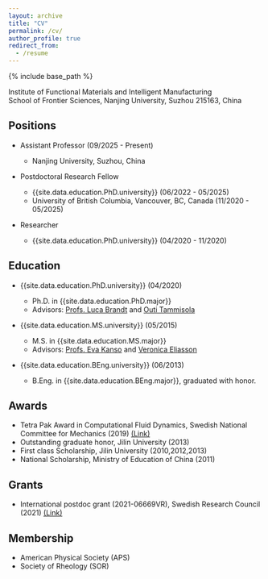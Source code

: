 ```yaml
---
layout: archive
title: "CV"
permalink: /cv/
author_profile: true
redirect_from:
  - /resume
---
```


{% include base_path %}

Institute of Functional Materials and Intelligent Manufacturing <br>
School of Frontier Sciences, Nanjing University, Suzhou 215163, China

## Positions

* Assistant Professor (09/2025 - Present)
  * Nanjing University, Suzhou, China
  
* Postdoctoral Research Fellow
  * {{site.data.education.PhD.university}} (06/2022 - 05/2025)
  * University of British Columbia, Vancouver, BC, Canada (11/2020 - 05/2025)

* Researcher
  * {{site.data.education.PhD.university}} (04/2020 - 11/2020)

## Education

* {{site.data.education.PhD.university}} (04/2020)
  * Ph.D. in {{site.data.education.PhD.major}}
  * Advisors: [Profs. Luca Brandt](https://www.mech.kth.se/~luca/) and [Outi Tammisola](https://www.mech.kth.se/mech/info_staff.xhtml?ID=219)

* {{site.data.education.MS.university}} (05/2015)
  * M.S. in {{site.data.education.MS.major}}
  * Advisors: [Profs. Eva Kanso](https://sites.usc.edu/kansolab/) and [Veronica Eliasson](https://eliasson.mines.edu/)

* {{site.data.education.BEng.university}} (06/2013)
    * B.Eng. in {{site.data.education.BEng.major}}, graduated with honor.

## Awards

* Tetra Pak Award in Computational Fluid Dynamics, Swedish National Committee for Mechanics (2019) [(Link)](https://nkmek.wordpress.com/doktorandpriser/)
* Outstanding graduate honor, Jilin University (2013)
* First class Scholarship, Jilin University (2010,2012,2013)
* National Scholarship, Ministry of Education of China (2011)

## Grants

* International postdoc grant (2021-06669VR), Swedish Research Council (2021) [(Link)](https://www.vr.se/english/swecris.html#/project/2021-06669_VR)

## Membership

* American Physical Society (APS)
* Society of Rheology (SOR)
